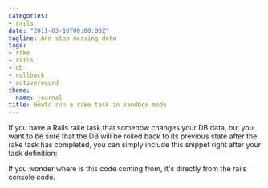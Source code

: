 ```yaml
---
categories:
- rails
date: "2011-03-10T00:00:00Z"
tagline: And stop messing data
tags:
- rake
- rails
- db
- rollback
- activerecord
theme:
  name: journal
title: Howto run a rake task in sandbox mode
---
```



If you have a Rails rake task that somehow changes your DB data, but you want to be sure that the DB will be rolled back to its previous state after the rake task has completed, you can simply include this snippet right after your task definition:

<script src="https://gist.github.com/864117.js"> </script>

If you wonder where is this code coming from, it's directly from the rails console code.
